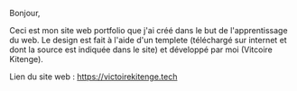 Bonjour,

Ceci est mon site web portfolio que j'ai créé dans le but de l'apprentissage du web.
Le design est fait à l'aide d'un templete (téléchargé sur internet et dont la source est indiquée dans le site) et développé par moi (Vitcoire Kitenge).

Lien du site web : https://victoirekitenge.tech
